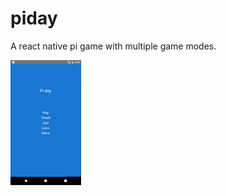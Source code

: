 # piday

A react native pi game with multiple game modes.

<img src="https://github.com/codypearce/piday/blob/master/assets/images/piday.png" height="200">
